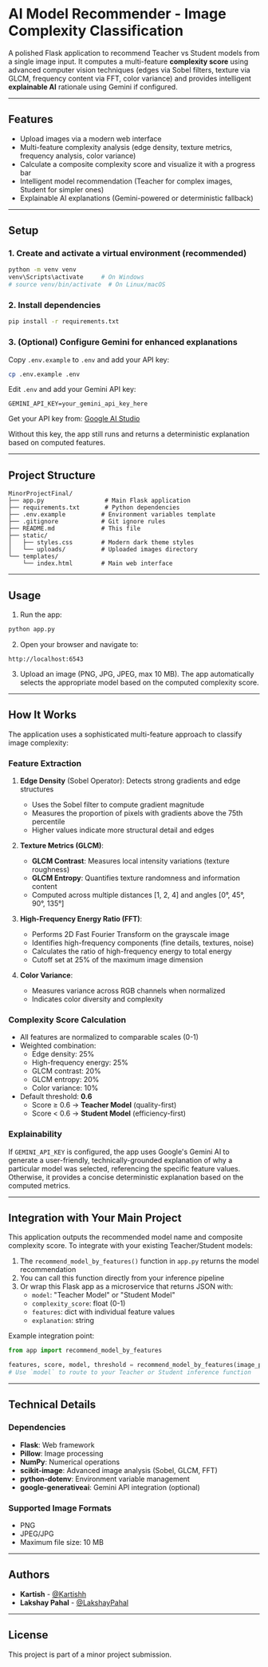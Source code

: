 # AI Model Recommender - Image Complexity Classification

A polished Flask application to recommend Teacher vs Student models from a single image input. It computes a multi-feature **complexity score** using advanced computer vision techniques (edges via Sobel filters, texture via GLCM, frequency content via FFT, color variance) and provides intelligent **explainable AI** rationale using Gemini if configured.

---

## Features

- Upload images via a modern web interface
- Multi-feature complexity analysis (edge density, texture metrics, frequency analysis, color variance)
- Calculate a composite complexity score and visualize it with a progress bar
- Intelligent model recommendation (Teacher for complex images, Student for simpler ones)
- Explainable AI explanations (Gemini-powered or deterministic fallback)

---

## Setup

### 1. Create and activate a virtual environment (recommended)

```bash
python -m venv venv
venv\Scripts\activate     # On Windows
# source venv/bin/activate  # On Linux/macOS
```

### 2. Install dependencies

```bash
pip install -r requirements.txt
```

### 3. (Optional) Configure Gemini for enhanced explanations

Copy `.env.example` to `.env` and add your API key:

```bash
cp .env.example .env
```

Edit `.env` and add your Gemini API key:
```
GEMINI_API_KEY=your_gemini_api_key_here
```

Get your API key from: [Google AI Studio](https://aistudio.google.com/app/apikey)

Without this key, the app still runs and returns a deterministic explanation based on computed features.

---

## Project Structure

```
MinorProjectFinal/
├── app.py                 # Main Flask application
├── requirements.txt       # Python dependencies
├── .env.example          # Environment variables template
├── .gitignore            # Git ignore rules
├── README.md             # This file
├── static/
│   ├── styles.css        # Modern dark theme styles
│   └── uploads/          # Uploaded images directory
└── templates/
    └── index.html        # Main web interface
```

---

## Usage

1. Run the app:

```bash
python app.py
```

2. Open your browser and navigate to:

```
http://localhost:6543
```

3. Upload an image (PNG, JPG, JPEG, max 10 MB). The app automatically selects the appropriate model based on the computed complexity score.

---

## How It Works

The application uses a sophisticated multi-feature approach to classify image complexity:

### Feature Extraction
1. **Edge Density** (Sobel Operator): Detects strong gradients and edge structures
   - Uses the Sobel filter to compute gradient magnitude
   - Measures the proportion of pixels with gradients above the 75th percentile
   - Higher values indicate more structural detail and edges

2. **Texture Metrics (GLCM)**:
   - **GLCM Contrast**: Measures local intensity variations (texture roughness)
   - **GLCM Entropy**: Quantifies texture randomness and information content
   - Computed across multiple distances [1, 2, 4] and angles [0°, 45°, 90°, 135°]

3. **High-Frequency Energy Ratio (FFT)**:
   - Performs 2D Fast Fourier Transform on the grayscale image
   - Identifies high-frequency components (fine details, textures, noise)
   - Calculates the ratio of high-frequency energy to total energy
   - Cutoff set at 25% of the maximum image dimension

4. **Color Variance**:
   - Measures variance across RGB channels when normalized
   - Indicates color diversity and complexity

### Complexity Score Calculation
- All features are normalized to comparable scales (0-1)
- Weighted combination:
  - Edge density: 25%
  - High-frequency energy: 25%
  - GLCM contrast: 20%
  - GLCM entropy: 20%
  - Color variance: 10%
- Default threshold: **0.6**
  - Score ≥ 0.6 → **Teacher Model** (quality-first)
  - Score < 0.6 → **Student Model** (efficiency-first)

### Explainability
If `GEMINI_API_KEY` is configured, the app uses Google's Gemini AI to generate a user-friendly, technically-grounded explanation of why a particular model was selected, referencing the specific feature values. Otherwise, it provides a concise deterministic explanation based on the computed metrics.

---

## Integration with Your Main Project

This application outputs the recommended model name and composite complexity score. To integrate with your existing Teacher/Student models:

1. The `recommend_model_by_features()` function in `app.py` returns the model recommendation
2. You can call this function directly from your inference pipeline
3. Or wrap this Flask app as a microservice that returns JSON with:
   - `model`: "Teacher Model" or "Student Model"
   - `complexity_score`: float (0-1)
   - `features`: dict with individual feature values
   - `explanation`: string

Example integration point:
```python
from app import recommend_model_by_features

features, score, model, threshold = recommend_model_by_features(image_path)
# Use `model` to route to your Teacher or Student inference function
```

---

## Technical Details

### Dependencies
- **Flask**: Web framework
- **Pillow**: Image processing
- **NumPy**: Numerical operations
- **scikit-image**: Advanced image analysis (Sobel, GLCM, FFT)
- **python-dotenv**: Environment variable management
- **google-generativeai**: Gemini API integration (optional)

### Supported Image Formats
- PNG
- JPEG/JPG
- Maximum file size: 10 MB

---

## Authors

- **Kartish** - [@Kartishh](https://github.com/Kartishh)
- **Lakshay Pahal** - [@LakshayPahal](https://github.com/LakshayPahal)

---

## License

This project is part of a minor project submission.

